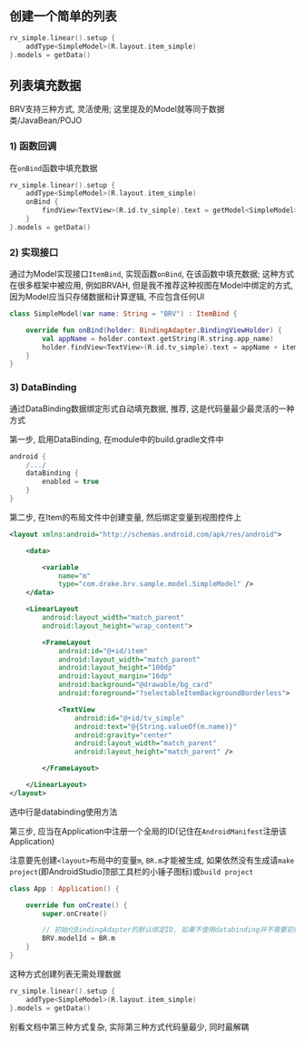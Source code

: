 ## 创建一个简单的列表

```kotlin
rv_simple.linear().setup {
    addType<SimpleModel>(R.layout.item_simple)
}.models = getData()
```



## 列表填充数据

BRV支持三种方式, 灵活使用; 这里提及的Model就等同于数据类/JavaBean/POJO



### 1) 函数回调

在`onBind`函数中填充数据

```kotlin
rv_simple.linear().setup {
    addType<SimpleModel>(R.layout.item_simple)
    onBind {
        findView<TextView>(R.id.tv_simple).text = getModel<SimpleModel>().name
    }
}.models = getData()
```





### 2) 实现接口

通过为Model实现接口`ItemBind`, 实现函数`onBind`, 在该函数中填充数据; 这种方式在很多框架中被应用, 例如BRVAH, 但是我不推荐这种视图在Model中绑定的方式, 因为Model应当只存储数据和计算逻辑, 不应包含任何UI

```kotlin
class SimpleModel(var name: String = "BRV") : ItemBind {

    override fun onBind(holder: BindingAdapter.BindingViewHolder) {
        val appName = holder.context.getString(R.string.app_name)
        holder.findView<TextView>(R.id.tv_simple).text = appName + itemPosition
    }
}
```





### 3) DataBinding

通过DataBinding数据绑定形式自动填充数据, 推荐, 这是代码量最少最灵活的一种方式



第一步, 启用DataBinding, 在module中的build.gradle文件中

```groovy
android {
	/.../
    dataBinding {
        enabled = true
    }
}
```

第二步, 在Item的布局文件中创建变量, 然后绑定变量到视图控件上

```xml hl_lines="24"
<layout xmlns:android="http://schemas.android.com/apk/res/android">

    <data>

        <variable
            name="m"
            type="com.drake.brv.sample.model.SimpleModel" />
    </data>

    <LinearLayout
        android:layout_width="match_parent"
        android:layout_height="wrap_content">

        <FrameLayout
            android:id="@+id/item"
            android:layout_width="match_parent"
            android:layout_height="100dp"
            android:layout_margin="16dp"
            android:background="@drawable/bg_card"
            android:foreground="?selectableItemBackgroundBorderless">

            <TextView
				android:id="@+id/tv_simple"
                android:text="@{String.valueOf(m.name)}"
                android:gravity="center"
                android:layout_width="match_parent"
                android:layout_height="match_parent" />

        </FrameLayout>

    </LinearLayout>
</layout>
```
选中行是databinding使用方法

第三步, 应当在Application中注册一个全局的ID(记住在`AndroidManifest`注册该Application)
<br>

注意要先创建`<layout>`布局中的变量`m`, `BR.m`才能被生成, 如果依然没有生成请`make project`(即AndroidStudio顶部工具栏的小锤子图标)或`build project`

```kotlin
class App : Application() {

    override fun onCreate() {
        super.onCreate()

        // 初始化BindingAdapter的默认绑定ID, 如果不使用databinding并不需要初始化
        BRV.modelId = BR.m
    }
}
```

这种方式创建列表无需处理数据

```kotlin
rv_simple.linear().setup {
    addType<SimpleModel>(R.layout.item_simple)
}.models = getData()
```



别看文档中第三种方式复杂, 实际第三种方式代码量最少, 同时最解耦

